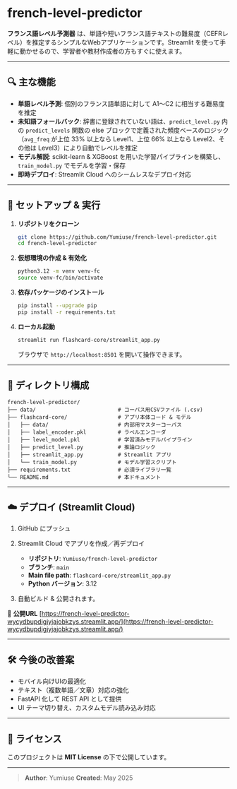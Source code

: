 # french-level-predictor

**フランス語レベル予測器** は、単語や短いフランス語テキストの難易度（CEFRレベル）を推定するシンプルなWebアプリケーションです。Streamlit を使って手軽に動かせるので、学習者や教材作成者の方もすぐに使えます。

---

## 🔍 主な機能

* **単語レベル予測**: 個別のフランス語単語に対して A1〜C2 に相当する難易度を推定
* **未知語フォールバック**: 辞書に登録されていない語は、`predict_level.py` 内の `predict_levels` 関数の else ブロックで定義された頻度ベースのロジック（`avg_freq` が上位 33% 以上なら Level1、上位 66% 以上なら Level2、その他は Level3）により自動でレベルを推定
* **モデル解説**: scikit-learn & XGBoost を用いた学習パイプラインを構築し、`train_model.py` でモデルを学習・保存
* **即時デプロイ**: Streamlit Cloud へのシームレスなデプロイ対応

---

## 🚀 セットアップ & 実行

1. **リポジトリをクローン**

   ```bash
   git clone https://github.com/Yumiuse/french-level-predictor.git
   cd french-level-predictor
   ```

2. **仮想環境の作成 & 有効化**

   ```bash
   python3.12 -m venv venv-fc
   source venv-fc/bin/activate
   ```

3. **依存パッケージのインストール**

   ```bash
   pip install --upgrade pip
   pip install -r requirements.txt
   ```

4. **ローカル起動**

   ```bash
   streamlit run flashcard-core/streamlit_app.py
   ```

   ブラウザで `http://localhost:8501` を開いて操作できます。

---

## 📁 ディレクトリ構成

```
french-level-predictor/
├── data/                          # コーパス用CSVファイル (.csv)
├── flashcard-core/                # アプリ本体コード & モデル
│   ├── data/                      # 内部用マスターコーパス
│   ├── label_encoder.pkl          # ラベルエンコーダ
│   ├── level_model.pkl            # 学習済みモデルパイプライン
│   ├── predict_level.py           # 推論ロジック
│   ├── streamlit_app.py           # Streamlit アプリ
│   └── train_model.py             # モデル学習スクリプト
├── requirements.txt               # 必須ライブラリ一覧
└── README.md                      # 本ドキュメント
```

---

## ☁️ デプロイ (Streamlit Cloud)

1. GitHub にプッシュ
2. Streamlit Cloud でアプリを作成／再デプロイ

   * **リポジトリ**: `Yumiuse/french-level-predictor`
   * **ブランチ**: `main`
   * **Main file path**: `flashcard-core/streamlit_app.py`
   * **Python バージョン**: 3.12
3. 自動ビルド & 公開されます。

🔗 **公開URL**
[https://french-level-predictor-wycydbupdigjyjajobkzys.streamlit.app/](https://french-level-predictor-wycydbupdigjyjajobkzys.streamlit.app/)

---

## 🛠️ 今後の改善案

* モバイル向けUIの最適化
* テキスト（複数単語／文章）対応の強化
* FastAPI 化して REST API として提供
* UI テーマ切り替え、カスタムモデル読み込み対応

---

## 📝 ライセンス

このプロジェクトは **MIT License** の下で公開しています。

---

> **Author**: Yumiuse
> **Created**: May 2025
